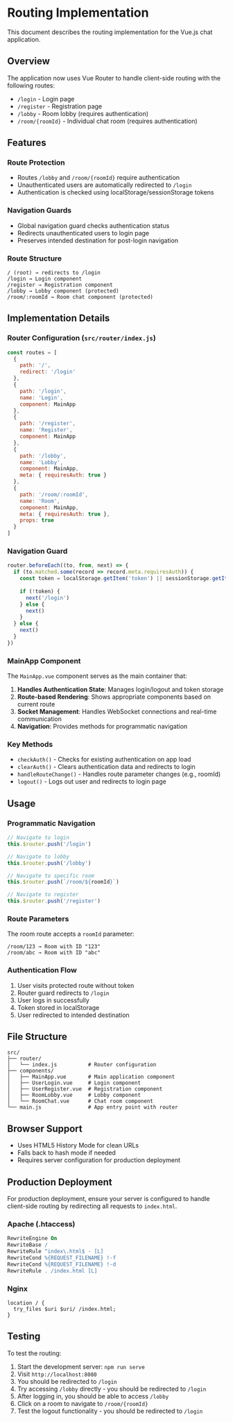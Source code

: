 # Routing Implementation

This document describes the routing implementation for the Vue.js chat application.

## Overview

The application now uses Vue Router to handle client-side routing with the following routes:

- `/login` - Login page
- `/register` - Registration page  
- `/lobby` - Room lobby (requires authentication)
- `/room/{roomId}` - Individual chat room (requires authentication)

## Features

### Route Protection
- Routes `/lobby` and `/room/{roomId}` require authentication
- Unauthenticated users are automatically redirected to `/login`
- Authentication is checked using localStorage/sessionStorage tokens

### Navigation Guards
- Global navigation guard checks authentication status
- Redirects unauthenticated users to login page
- Preserves intended destination for post-login navigation

### Route Structure

```
/ (root) → redirects to /login
/login → Login component
/register → Registration component  
/lobby → Lobby component (protected)
/room/:roomId → Room chat component (protected)
```

## Implementation Details

### Router Configuration (`src/router/index.js`)

```javascript
const routes = [
  {
    path: '/',
    redirect: '/login'
  },
  {
    path: '/login',
    name: 'Login',
    component: MainApp
  },
  {
    path: '/register', 
    name: 'Register',
    component: MainApp
  },
  {
    path: '/lobby',
    name: 'Lobby',
    component: MainApp,
    meta: { requiresAuth: true }
  },
  {
    path: '/room/:roomId',
    name: 'Room', 
    component: MainApp,
    meta: { requiresAuth: true },
    props: true
  }
]
```

### Navigation Guard

```javascript
router.beforeEach((to, from, next) => {
  if (to.matched.some(record => record.meta.requiresAuth)) {
    const token = localStorage.getItem('token') || sessionStorage.getItem('token')
    
    if (!token) {
      next('/login')
    } else {
      next()
    }
  } else {
    next()
  }
})
```

### MainApp Component

The `MainApp.vue` component serves as the main container that:

1. **Handles Authentication State**: Manages login/logout and token storage
2. **Route-based Rendering**: Shows appropriate components based on current route
3. **Socket Management**: Handles WebSocket connections and real-time communication
4. **Navigation**: Provides methods for programmatic navigation

### Key Methods

- `checkAuth()` - Checks for existing authentication on app load
- `clearAuth()` - Clears authentication data and redirects to login
- `handleRouteChange()` - Handles route parameter changes (e.g., roomId)
- `logout()` - Logs out user and redirects to login page

## Usage

### Programmatic Navigation

```javascript
// Navigate to login
this.$router.push('/login')

// Navigate to lobby
this.$router.push('/lobby')

// Navigate to specific room
this.$router.push(`/room/${roomId}`)

// Navigate to register
this.$router.push('/register')
```

### Route Parameters

The room route accepts a `roomId` parameter:

```
/room/123 → Room with ID "123"
/room/abc → Room with ID "abc"
```

### Authentication Flow

1. User visits protected route without token
2. Router guard redirects to `/login`
3. User logs in successfully
4. Token stored in localStorage
5. User redirected to intended destination

## File Structure

```
src/
├── router/
│   └── index.js          # Router configuration
├── components/
│   ├── MainApp.vue       # Main application component
│   ├── UserLogin.vue     # Login component
│   ├── UserRegister.vue  # Registration component
│   ├── RoomLobby.vue     # Lobby component
│   └── RoomChat.vue      # Chat room component
└── main.js               # App entry point with router
```

## Browser Support

- Uses HTML5 History Mode for clean URLs
- Falls back to hash mode if needed
- Requires server configuration for production deployment

## Production Deployment

For production deployment, ensure your server is configured to handle client-side routing by redirecting all requests to `index.html`.

### Apache (.htaccess)
```apache
RewriteEngine On
RewriteBase /
RewriteRule ^index\.html$ - [L]
RewriteCond %{REQUEST_FILENAME} !-f
RewriteCond %{REQUEST_FILENAME} !-d
RewriteRule . /index.html [L]
```

### Nginx
```nginx
location / {
  try_files $uri $uri/ /index.html;
}
```

## Testing

To test the routing:

1. Start the development server: `npm run serve`
2. Visit `http://localhost:8080`
3. You should be redirected to `/login`
4. Try accessing `/lobby` directly - you should be redirected to `/login`
5. After logging in, you should be able to access `/lobby`
6. Click on a room to navigate to `/room/{roomId}`
7. Test the logout functionality - you should be redirected to `/login`
